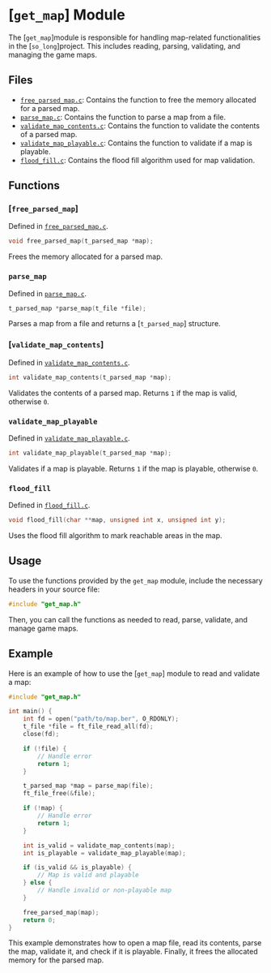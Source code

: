 # [`get_map`] Module

The [`get_map`]module is responsible for handling map-related functionalities in the [`so_long`]project. This includes reading, parsing, validating, and managing the game maps.

## Files

- [`free_parsed_map.c`](./../src/get_map/free_parsed_map.c): Contains the function to free the memory allocated for a parsed map.
- [`parse_map.c`](./../src/get_map/parse_map.c): Contains the function to parse a map from a file.
- [`validate_map_contents.c`](./../src/get_map/validate_map_contents.c): Contains the function to validate the contents of a parsed map.
- [`validate_map_playable.c`](./../src/get_map/validate_map_playable.c): Contains the function to validate if a map is playable.
- [`flood_fill.c`](./../src/get_map/flood_fill.c): Contains the flood fill algorithm used for map validation.

## Functions

### [`free_parsed_map`]

Defined in [`free_parsed_map.c`](src/get_map/free_parsed_map.c).

```c
void free_parsed_map(t_parsed_map *map);
```

Frees the memory allocated for a parsed map.

### `parse_map`

Defined in [`parse_map.c`](src/get_map/parse_map.c).

```c
t_parsed_map *parse_map(t_file *file);
```

Parses a map from a file and returns a [`t_parsed_map`] structure.

### [`validate_map_contents`]

Defined in [`validate_map_contents.c`](src/get_map/validate_map_contents.c).

```c
int validate_map_contents(t_parsed_map *map);
```

Validates the contents of a parsed map. Returns `1` if the map is valid, otherwise `0`.

### `validate_map_playable`

Defined in [`validate_map_playable.c`](src/get_map/validate_map_playable.c).

```c
int validate_map_playable(t_parsed_map *map);
```

Validates if a map is playable. Returns `1` if the map is playable, otherwise `0`.

### `flood_fill`

Defined in [`flood_fill.c`](src/get_map/flood_fill.c).

```c
void flood_fill(char **map, unsigned int x, unsigned int y);
```

Uses the flood fill algorithm to mark reachable areas in the map.

## Usage

To use the functions provided by the `get_map` module, include the necessary headers in your source file:

```c
#include "get_map.h"
```

Then, you can call the functions as needed to read, parse, validate, and manage game maps.

## Example

Here is an example of how to use the [`get_map`] module to read and validate a map:

```c
#include "get_map.h"

int main() {
    int fd = open("path/to/map.ber", O_RDONLY);
    t_file *file = ft_file_read_all(fd);
    close(fd);

    if (!file) {
        // Handle error
        return 1;
    }

    t_parsed_map *map = parse_map(file);
    ft_file_free(&file);

    if (!map) {
        // Handle error
        return 1;
    }

    int is_valid = validate_map_contents(map);
    int is_playable = validate_map_playable(map);

    if (is_valid && is_playable) {
        // Map is valid and playable
    } else {
        // Handle invalid or non-playable map
    }

    free_parsed_map(map);
    return 0;
}
```

This example demonstrates how to open a map file, read its contents, parse the map, validate it, and check if it is playable. Finally, it frees the allocated memory for the parsed map.
